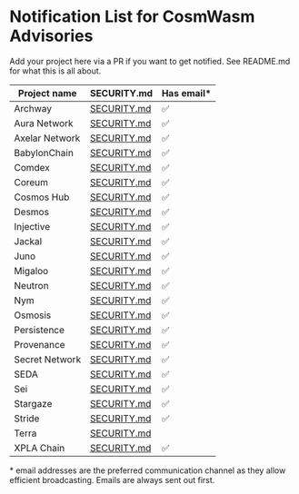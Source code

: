 # Notification List for CosmWasm Advisories

Add your project here via a PR if you want to get notified.
See README.md for what this is all about.

| Project name   | SECURITY.md                                                                                          | Has email\* |
| -------------- | ---------------------------------------------------------------------------------------------------- | ----------- |
| Archway        | [SECURITY.md](https://github.com/archway-network/archway/security/policy)                            | ✅          |
| Aura Network   | [SECURITY.md](https://github.com/aura-nw/aura/blob/main/SECURITY.md)                                 | ✅          |
| Axelar Network | [SECURITY.md](https://github.com/axelarnetwork/axelar-core/blob/main/SECURITY.md)                    | ✅          |
| BabylonChain   | [SECURITY.md](https://github.com/babylonchain/babylon/blob/main/SECURITY.md)                         | ✅          |
| Comdex         | [SECURITY.md](https://github.com/comdex-official/comdex/blob/development/SECURITY.md)                | ✅          |
| Coreum         | [SECURITY.md](https://github.com/CoreumFoundation/coreum/blob/master/SECURITY.md)                    | ✅          |
| Cosmos Hub     | [SECURITY.md](https://github.com/cosmos/gaia/blob/main/SECURITY.md)                                  | ✅          |
| Desmos         | [SECURITY.md](https://github.com/desmos-labs/desmos/blob/master/SECURITY.md)                         | ✅          |
| Injective      | [SECURITY.md](https://github.com/InjectiveLabs/injective-chain-releases/blob/master/SECURITY.md)     | ✅          |
| Jackal         | [SECURITY.md](https://github.com/JackalLabs/canine-chain/blob/master/SECURITY.md)                    | ✅          |
| Juno           | [SECURITY.md](https://github.com/CosmosContracts/juno/blob/main/SECURITY.md)                         | ✅          |
| Migaloo        | [SECURITY.md](https://github.com/White-Whale-Defi-Platform/migaloo-chain/blob/main/docs/SECURITY.md) | ✅          |
| Neutron        | [SECURITY.md](https://github.com/neutron-org/neutron/blob/main/SECURITY.md)                          | ✅          |
| Nym            | [SECURITY.md](https://github.com/nymtech/nym/blob/develop/SECURITY.md)                               | ✅          |
| Osmosis        | [SECURITY.md](https://github.com/osmosis-labs/osmosis/blob/main/SECURITY.md)                         | ✅          |
| Persistence    | [SECURITY.md](https://github.com/persistenceOne/persistenceCore/blob/master/SECURITY.md)             | ✅          |
| Provenance     | [SECURITY.md](https://github.com/provenance-io/provenance/blob/main/SECURITY.md)                     | ✅          |
| Secret Network | [SECURITY.md](https://github.com/scrtlabs/SecretNetwork/blob/master/SECURITY.md)                     | ✅          |
| SEDA           | [SECURITY.md](https://github.com/sedaprotocol/seda-chain/blob/main/SECURITY.md)                      | ✅          |
| Sei            | [SECURITY.md](https://github.com/sei-protocol/sei-chain/blob/main/SECURITY.md)                       | ✅          |
| Stargaze       | [SECURITY.md](https://github.com/public-awesome/stargaze/blob/main/SECURITY.md)                      | ✅          |
| Stride         | [SECURITY.md](https://github.com/Stride-Labs/stride/blob/main/SECURITY.md)                           | ✅          |
| Terra          | [SECURITY.md](https://github.com/terra-money/core/blob/main/SECURITY.md)                             |             |
| XPLA Chain     | [SECURITY.md](https://github.com/xpladev/xpla/blob/main/SECURITY.md)                                 | ✅          |

\* email addresses are the preferred communication channel as they
allow efficient broadcasting. Emails are always sent out first.
